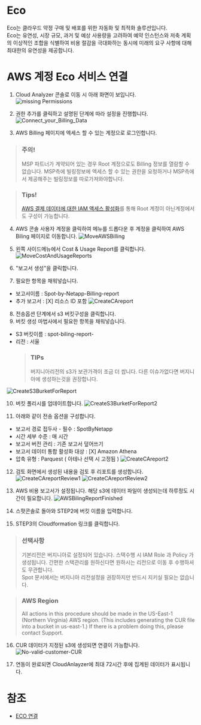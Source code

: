 # Eco
Eco는 클라우드 약정 구매 및 배포를 위한 자동화 및 최적화 솔루션입니다. </br>
Eco는 유연성, 시장 규모, 과거 및 예상 사용량을 고려하여 예약 인스턴스와 저축 계획의 이상적인 조합을 식별하여 비용 절감을 극대화하는 동시에 미래의 요구 사항에 대해 최대한의 유연성을 제공합니다.

# AWS 계정 Eco 서비스 연결
1. Cloud Analyzer 콘솔로 이동 시 아래 화면이 보입니다. </br>
![missing Permissions](https://docs.spot.io/eco/_media/gettingstarted-aws-connect-01.png)

2. 권한 추가를 클릭하고 설명된 단계에 따라 설정을 진행합니다.
![Connect_your_Billing_Data](./Images/Connect_your_Billing_Data.png)

3. AWS Billing 페이지에 엑세스 할 수 있는 계정으로 로그인합니다.

> ### 주의!
> MSP 파트너가 계약되어 있는 경우 Root 계정으로도 Billing 정보를 열람할 수 없습니다.
MSP측에 빌링정보에 엑세스 할 수 있는 권한을 요청하거나 MSP측에서 제공해주는 빌링정보를 따로가져와야합니다.

> ### Tips!
> [AWS 결제 데이터에 대한 IAM 액세스 활성화](https://docs.aws.amazon.com/ko_kr/IAM/latest/UserGuide/tutorial_billing.html)를 통해 Root 계정이 아닌계정에서도 구성이 가능합니다.

4. AWS 콘솔 사용자 계정을 클릭하여 메뉴를 드롭다운 후 계정을 클릭하여 AWS Biling 페이지로 이동합니다.
![MoveAWSBilling](./Images/MoveAWSBilling.png)

5. 왼쪽 사이드메뉴에서 Cost & Usage Report를 클릭합니다. </br>
![MoveCostAndUsageReports](./Images/MoveCostAndUsageReports.png)

6. "보고서 생성"을 클릭합니다.
7. 필요한 항목을 채워넣습니다.
- 보고서이름 : Spot-by-Netapp-Billing-report
- 추가 보고서 : [X] 리소스 ID 포함
![CreateCAreport](./Images/CreateCAreport.png)
8. 전송옵션 단계에서 s3 버킷구성을 클릭합니다.
9. 버킷 생성 마법사에서 필요한 항목을 채워넣습니다.
- S3 버킷이름 : spot-biling-report-<your account ID>
- 리전 : 서울 
    > ### TIPs
    > 버지니아리전의 s3가 보관가격이 조금 더 쌉니다. 다른 이슈가없다면 버지니아에 생성하는것을 권장합니다. 

![CreateS3BurketForReport](./Images/CreateS3BurketForReport.png)

10. 버킷 폴리시를 업데이트합니다.
![CreateS3BurketForReport2](./Images/CreateS3BurketForReport2.png)

11. 아래와 같이 전송 옵션을 구성합니다.
- 보고서 경로 접두사 - 필수 : SpotByNetapp
- 시간 세부 수준 : 매 시간
- 보고서 버전 관리 : 기존 보고서 덮어쓰기
- 보고서 데이터 통합 활성화 대상 : [X] Amazon Athena
- 압축 유형 : Parquest ( 아테나 선택 시 고정됨 )
![CreateCAreport2](./Images/CreateCAreport2.png)

12. 검토 화면에서 생성된 내용을 검토 후 리포트를 생성합니다.
![CreateCAreportReview1](./Images/CreateCAreportReview1.png)
![CreateCAreportReview2](./Images/CreateCAreportReview2.png)

13. AWS 비용 보고서가 설정됩니다.
해당 s3에 데이터 파일이 생성되는데 하루정도 시간이 필요합니다.
![AWSBilingReportFinished](./Images/AWSBilingReportFinished.png)

14. 스팟콘솔로 돌아와 STEP2에 버킷 이름을 입력합니다.
15. STEP3의 Cloudformation 링크를 클릭합니다.
> ### 선택사항
> 기본리전은 버지니아로 설정되어 있습니다. 스택수행 시 IAM Role 과 Policy 가 생성됩니다.
간편한 스택관리를 원하신다면 원하시는 리전으로 이동 후 수행하셔도 무관합니다.</br>
Spot 문서에서는 버지니아 리전설정을 권장하지만 반드시 지키실 필요는 없습니다.

> ### AWS Region
> All actions in this procedure should be made in the US-East-1 (Northern Virginia) AWS region. (This includes generating the CUR file into a bucket in us-east-1.) If there is a problem doing this, please contact Support.

16. CUR 데이터가 지정된 s3에 생성되면 연결이 가능합니다.</br>
![No-valid-customer-CUR](./Images/No-valid-customer-CUR.png)

17. 연동이 완료되면 CloudAnlayzer에 최대 72시간 후에 집계된 데이터가 표시됩니다.

# 참조
- [ECO 연결](https://docs.spot.io/eco/getting-started/connect-your-aws-account)
